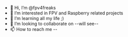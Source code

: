 - 👋 Hi, I’m @fpv4freaks
- 👀 I’m interested in FPV and Raspberry related projects
- 🌱 I’m learning all my life ;)
- 💞️ I’m looking to collaborate on --will see--
- 📫 How to reach me --

<!---
fpv4freaks/fpv4freaks is a ✨ special ✨ repository because its `README.md` (this file) appears on your GitHub profile.
You can click the Preview link to take a look at your changes.
--->

